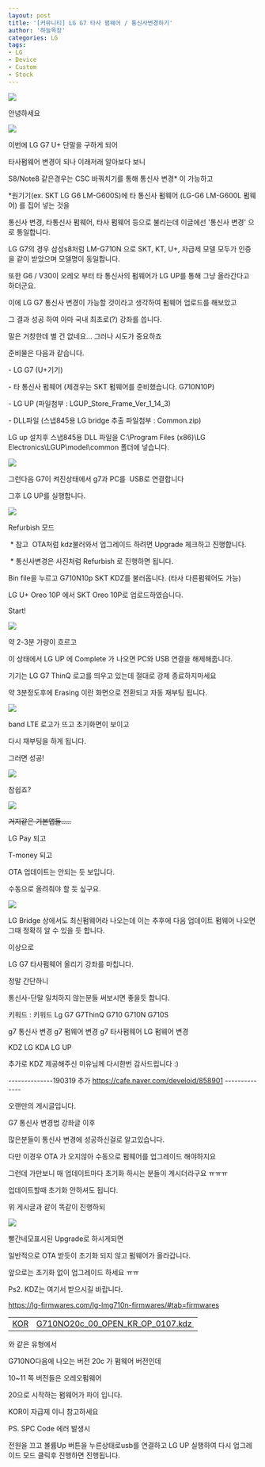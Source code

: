 ```yaml
---
layout: post
title: '[커뮤니티] LG G7 타사 펌웨어 / 통신사변경하기'
author: '하늘목장'
categories: LG
tags:
- LG
- Device
- Custom
- Stock
---
```



<script> location.href='https://cafe.naver.com/develoid/811641' ; </script>

<p><img src="https://dthumb-phinf.pstatic.net/?src=%22https%3A%2F%2Fcafeptthumb-phinf.pstatic.net%2FMjAxNzEyMzFfMTg3%2FMDAxNTE0NzI0Mzk3NDM2.EjYQ-bdiG3LKFHRn75mQ7eBBKhVM5uj38GOVJgD1fykg.k0_RT99TaGnkWmNJGXAcRQJSpMijrzTByQNphac_hqEg.PNG.searphiel9%2F%25EA%25B2%258C%25EC%258B%259C%25EA%25B8%2580_%25EC%259E%2591%25EC%2584%25B1_%25EC%25A0%2584_%25EA%25BC%25AD_%25EC%259D%25BD%25EC%2596%25B4%25EC%25A3%25BC%25EC%2584%25B8%25EC%259A%2594_%2528IT_%25EC%2586%258C%25ED%2586%25B5_%25EA%25B2%258C%25EC%258B%259C%25ED%258C%2590.png%3Ftype%3Dw740%22&amp;type=cafe_wa740"><p>안녕하세요&nbsp;</p>
<p><img src="https://dthumb-phinf.pstatic.net/?src=%22https%3A%2F%2Fcdn.clien.net%2Fweb%2Fapi%2Ffile%2FF01%2F7243767%2F132e45cdbddc22.JPG%3Fw%3D780%26amp%3Bh%3D30000%26amp%3Bgif%3Dfalse%22&amp;type=cafe_wa740"></p>
<p>이번에 LG G7 U+ 단말을 구하게 되어&nbsp;</p>
<p>타사펌웨어 변경이 되나 이래저래 알아보다 보니</p>
<p>S8/Note8 같은경우는 CSC 바꿔치기를 통해&nbsp;통신사 변경* 이 가능하고</p>
<p>*원기기(ex. SKT LG G6 LM-G600S)에 타 통신사 펌웨어 (LG-G6 LM-G600L 펌웨어) 를 집어 넣는 것을</p>
<p>통신사 변경, 타통신사 펌웨어, 타사 펌웨어 등으로 불리는데 이글에선 '통신사 변경' 으로 통일합니다.</p>
<p>LG G7의 경우 삼성s8처럼 LM-G710N 으로 SKT, KT, U+, 자급제 모델 모두가 인증을 같이 받았으며 모델명이 동일합니다.</p>
<p>또한 G6 / V30이 오레오 부터 타 통신사의 펌웨어가 LG UP를 통해 그냥 올라간다고 하더군요.</p>
<p>이에 LG G7 통신사 변경이 가능할 것이라고 생각하여 펌웨어 업로드를 해보았고</p>
<p>그 결과 성공 하여 아마 국내 최초로(?) 강좌를 씁니다.&nbsp;</p>
<p>말은 거창한데 별 건 없네요... 그러나 시도가 중요하죠</p>
<p>준비물은 다음과 같습니다.</p>
<p>- LG G7 (U+기기)&nbsp;</p>
<p>- 타 통신사 펌웨어 (제경우는 SKT 펌웨어를 준비했습니다. G710N10P)</p>
<p>- LG UP (파일첨부 : LGUP_Store_Frame_Ver_1_14_3)</p>
<p>- DLL파일 (스냅845용 LG bridge 추출 파일첨부 : Common.zip)</p>
<p>LG up 설치후 스냅845용 DLL 파일을 C:\Program Files (x86)\LG Electronics\LGUP\model\common 폴더에 넣습니다.</p>
<p><img src="https://dthumb-phinf.pstatic.net/?src=%22https%3A%2F%2Fcdn.clien.net%2Fweb%2Fapi%2Ffile%2FF01%2F7243749%2F132d98e8fc1b27.png%3Fw%3D780%26amp%3Bh%3D30000%26amp%3Bgif%3Dfalse%22&amp;type=cafe_wa740"></p>
<p>그런다음 G7이 켜진상태에서 g7과 PC를 &nbsp;USB로 연결합니다</p>
<p>그후 LG UP를 실행합니다.</p>
<p><img src="https://dthumb-phinf.pstatic.net/?src=%22https%3A%2F%2Fcdn.clien.net%2Fweb%2Fapi%2Ffile%2FF01%2F7243755%2F132dff9a48dce6.png%3Fw%3D780%26amp%3Bh%3D30000%26amp%3Bgif%3Dfalse%22&amp;type=cafe_wa740"></p>
<p>Refurbish 모드</p>
</p>
<p><p>&nbsp;* 참고&nbsp; OTA처럼 kdz불러와서 업그레이드 하려면 Upgrade 체크하고 진행합니다.</p>
<p>&nbsp;* 통신사변경은 사진처럼 Refurbish 로 진행하면 됩니다.</p>
</p>
</blockquote><p><p>Bin file을 누르고 G710N10p SKT KDZ를 불러옵니다. (타사 다른펌웨어도 가능)</p>
<p>LG U+ Oreo 10P 에서 SKT Oreo 10P로 업로드하였습니다.</p>
<p>Start!</p>
<p><img src="https://dthumb-phinf.pstatic.net/?src=%22https%3A%2F%2Fcdn.clien.net%2Fweb%2Fapi%2Ffile%2FF01%2F7243756%2F132dbc99813557.png%3Fw%3D780%26amp%3Bh%3D30000%26amp%3Bgif%3Dfalse%22&amp;type=cafe_wa740"></p>
<p>약 2-3분 가량이 흐르고&nbsp;</p>
<p>이 상태에서 LG UP 에 Complete 가 나오면 PC와 USB 연결을 해제해줍니다.</p>
<p>기기는 LG G7 ThinQ 로고를 띄우고 있는데&nbsp;절대로 강제 종료하지마세요</p>
<p>약 3분정도후에 Erasing 이란 화면으로 전환되고 자동 재부팅 됩니다.</p>
<p><img src="https://dthumb-phinf.pstatic.net/?src=%22https%3A%2F%2Fcdn.clien.net%2Fweb%2Fapi%2Ffile%2FF01%2F7243783%2F132e78eab21e66.JPG%3Fw%3D780%26amp%3Bh%3D30000%26amp%3Bgif%3Dfalse%22&amp;type=cafe_wa740"></p>
<p>band LTE 로고가 뜨고 초기화면이 보이고</p>
<p>다시 재부팅을 하게 됩니다.</p>
<p>그러면 성공!</p>
<p><img src="https://dthumb-phinf.pstatic.net/?src=%22https%3A%2F%2Fcdn.clien.net%2Fweb%2Fapi%2Ffile%2FF01%2F7243784%2F132e6fcf2c4137.JPG%3Fw%3D780%26amp%3Bh%3D30000%26amp%3Bgif%3Dfalse%22&amp;type=cafe_wa740"></p>
<p>참쉽죠?</p>
<p><img src="https://dthumb-phinf.pstatic.net/?src=%22https%3A%2F%2Fcdn.clien.net%2Fweb%2Fapi%2Ffile%2FF01%2F7243796%2F132e4487f9209f.JPG%3Fw%3D780%26amp%3Bh%3D30000%26amp%3Bgif%3Dfalse%22&amp;type=cafe_wa740"></p>
<p><strike>거지같은 기본앱들.....</strike></p>
<p>LG Pay 되고</p>
<p>T-money 되고</p>
<p>OTA 업데이트는 안되는 듯 보입니다.&nbsp;</p>
<p>수동으로 올려줘야 할 듯 싶구요.</p>
<p><img src="https://dthumb-phinf.pstatic.net/?src=%22https%3A%2F%2Fcdn.clien.net%2Fweb%2Fapi%2Ffile%2FF01%2F7243809%2F132eb78aeb5631.PNG%3Fw%3D780%26amp%3Bh%3D30000%26amp%3Bgif%3Dfalse%22&amp;type=cafe_wa740"></p>
<p>LG Bridge 상에서도 최신펌웨어라 나오는데 이는 추후에 다음 업데이트 펌웨어 나오면 그때 정확히 알 수 있을 듯 합니다.</p>
<p>이상으로&nbsp;</p>
<p>LG G7 타사펌웨어 올리기 강좌를 마칩니다.</p>
<p>정말 간단하니</p>
<p>통신사-단말 일치하지 않는분들 써보시면 좋을듯 합니다.</p>
<p>키워드 :&nbsp;키워드&nbsp;Lg G7 G7ThinQ G710 G710N G710S&nbsp;</p>
<p>g7 통신사 변경&nbsp;g7 펌웨어 변경&nbsp;g7 타사펌웨어&nbsp;LG 펌웨어 변경</p>
<p>KDZ LG KDA LG UP</p>
<p>추가로 KDZ 제공해주신 미유님께 다시한번 감사드립니다 :)</p>
<p>--------------190319 추가&nbsp;<a href="https://cafe.naver.com/develoid/858901">https://cafe.naver.com/develoid/858901</a>&nbsp;--------------</p>
<p>오랜만의 게시글입니다.</p>
<p>G7 통신사 변경법 강좌글 이후&nbsp;</p>
<p>많은분들이 통신사 변경에 성공하신걸로 알고있습니다.</p>
<p>다만 이경우 OTA 가 오지않아 수동으로 펌웨어를 업그레이드 해야하지요</p>
<p>그런데 가만보니 매 업데이트마다 초기화 하시는 분들이 계시더라구요 ㅠㅠㅠ</p>
<p>업데이트할때 초기화 안하셔도 됩니다.</p>
<p>위 게시글과 같이 똑같이 진행하되</p>
<p><img src="https://cafeptthumb-phinf.pstatic.net/MjAxOTAzMTlfMTA0/MDAxNTUzMDA0ODUzMjUx.UNIHEY1x7yfY2ds_I1mO7T439HMPTlM4Fw_hSIiFr1Ig.91rKtLU5KSITkROBSB-pwgnpOhB4PLCssTVwbQT_Qhwg.PNG.gch1310/upgrade.png?type=w740"></p>
<p>빨간네모표시된 Upgrade로 하시게되면</p>
<p>일반적으로 OTA 받듯이 초기화 되지 않고 펌웨어가 올라갑니다.</p>
<p>앞으로는 초기화 없이 업그레이드 하세요 ㅠㅠ&nbsp;</p>
<p>Ps2. KDZ는 여기서 받으시길 바랍니다.</p>
<p><a href="https://lg-firmwares.com/lg-lmg710n-firmwares/#tab=firmwares">https://lg-firmwares.com/lg-lmg710n-firmwares/#tab=firmwares</a></p>
<table  ><tbody ><tr ><td ><a href="https://lg-firmwares.com/lg-phone-firmwares-region-description/">KOR</a></td><td ><a href="https://lg-firmwares.com/downloads-file/17702/G710NO20c_00_OPEN_KR_OP_0107.kdz">G710NO20c_00_OPEN_KR_OP_0107.kdz&nbsp;</a></td></tr></tbody></table><p>와 같은 유형에서</p>
<p>G710NO다음에 나오는 버전&nbsp;20c&nbsp;가 펌웨어 버전인데</p>
<p>10~11&nbsp;쪽 버전들은 오레오펌웨어</p>
<p>20으로 시작하는 펌웨어가 파이 입니다.</p>
<p>KOR이 자급제 이니 참고하세요</p>
<p>PS.&nbsp;SPC Code 에러&nbsp;발생시</p>
<p>전원을 끄고 볼륨Up 버튼을 누른상태로usb를 연결하고 LG UP 실행하여 다시 업그레이드 모드 클릭후 진행하면 진행됩니다.</p>
</p>

